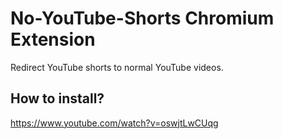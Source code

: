 # No-YouTube-Shorts Chromium Extension
Redirect YouTube shorts to normal YouTube videos.

## How to install?
<a href="https://www.youtube.com/watch?v=oswjtLwCUqg">https://www.youtube.com/watch?v=oswjtLwCUqg</a>
